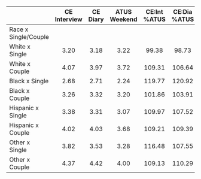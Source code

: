 
|                      | CE<br>Interview |  CE<br>Diary | ATUS<br>Weekend | CE:Int<br>%ATUS | CE:Dia<br>%ATUS |
| -------------------- | :----------: | :----------: | :----------: | :----------: | :----------: |
| Race x Single/Couple |              |              |              |              |              |
| White x Single       |         3.20 |         3.18 |         3.22 |        99.38 |        98.73 |
| White x Couple       |         4.07 |         3.97 |         3.72 |       109.31 |       106.64 |
| Black x Single       |         2.68 |         2.71 |         2.24 |       119.77 |       120.92 |
| Black x Couple       |         3.26 |         3.32 |         3.20 |       101.86 |       103.91 |
| Hispanic x Single    |         3.38 |         3.31 |         3.07 |       109.97 |       107.52 |
| Hispanic x Couple    |         4.02 |         4.03 |         3.68 |       109.21 |       109.39 |
| Other x Single       |         3.82 |         3.53 |         3.28 |       116.48 |       107.55 |
| Other x Couple       |         4.37 |         4.42 |         4.00 |       109.13 |       110.29 |

